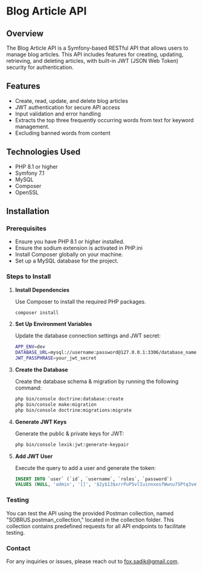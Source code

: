 # Blog Article API

## Overview

The Blog Article API is a Symfony-based RESTful API that allows users to manage blog articles. This API includes features for creating, updating, retrieving, and deleting articles, with built-in JWT (JSON Web Token) security for authentication.

## Features

- Create, read, update, and delete blog articles
- JWT authentication for secure API access
- Input validation and error handling
- Extracts the top three frequently occurring words from text for keyword management.
- Excluding banned words from content

## Technologies Used

- PHP 8.1 or higher
- Symfony 7.1
- MySQL
- Composer
- OpenSSL

## Installation

### Prerequisites

- Ensure you have PHP 8.1 or higher installed.
- Ensure the sodium extension is activated in PHP.ini
- Install Composer globally on your machine.
- Set up a MySQL database for the project.

### Steps to Install

1. **Install Dependencies**

   Use Composer to install the required PHP packages.

   ```bash
   composer install
   ```

2. **Set Up Environment Variables**

   Update the database connection settings and JWT secret:

   ```bash
   APP_ENV=dev
   DATABASE_URL=mysql://username:password@127.0.0.1:3306/database_name
   JWT_PASSPHRASE=your_jwt_secret
   ```

3. **Create the Database**

   Create the database schema & migration by running the following command:

   ```bash
   php bin/console doctrine:database:create
   php bin/console make:migration
   php bin/console doctrine:migrations:migrate
   ```

4. **Generate JWT Keys**

   Generate the public & private keys for JWT:

   ```bash
   php bin/console lexik:jwt:generate-keypair
   ```

5. **Add JWT User**

   Execute the query to add a user and generate the token:

   ```sql
   INSERT INTO `user` (`id`, `username`, `roles`, `password`)
   VALUES (NULL, 'admin', '[]', '$2y$13$xrrPuP5vlIuinnxosfWwnu7SPtq3veWjm6vZZ1MxvtJkaXCQxcke2');
   ```

### Testing

You can test the API using the provided Postman collection, named "SOBRUS.postman_collection," located in the collection folder. This collection contains predefined requests for all API endpoints to facilitate testing.

### Contact

For any inquiries or issues, please reach out to fox.sadik@gmail.com.
